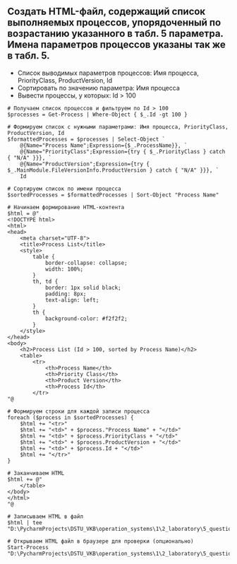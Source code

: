 ## Cоздать HTML-файл, содержащий список выполняемых процессов, упорядоченный по возрастанию указанного в табл. 5 параметра. Имена параметров процессов указаны так же в табл. 5.

- Список выводимых параметров процессов: Имя процесса, PriorityClass, ProductVersion, Id
- Сортировать по значению параметра: Имя процесса
- Вывести процессы, у которых: Id > 100

```
# Получаем список процессов и фильтруем по Id > 100
$processes = Get-Process | Where-Object { $_.Id -gt 100 }

# Формируем список с нужными параметрами: Имя процесса, PriorityClass, ProductVersion, Id
$formattedProcesses = $processes | Select-Object `
    @{Name="Process Name";Expression={$_.ProcessName}}, `
    @{Name="PriorityClass";Expression={try { $_.PriorityClass } catch { "N/A" }}}, `
    @{Name="ProductVersion";Expression={try { $_.MainModule.FileVersionInfo.ProductVersion } catch { "N/A" }}}, `
    Id

# Сортируем список по имени процесса
$sortedProcesses = $formattedProcesses | Sort-Object "Process Name"

# Начинаем формирование HTML-контента
$html = @"
<!DOCTYPE html>
<html>
<head>
    <meta charset="UTF-8">
    <title>Process List</title>
    <style>
        table {
            border-collapse: collapse;
            width: 100%;
        }
        th, td {
            border: 1px solid black;
            padding: 8px;
            text-align: left;
        }
        th {
            background-color: #f2f2f2;
        }
    </style>
</head>
<body>
    <h2>Process List (Id > 100, sorted by Process Name)</h2>
    <table>
        <tr>
            <th>Process Name</th>
            <th>Priority Class</th>
            <th>Product Version</th>
            <th>Process Id</th>
        </tr>
"@

# Формируем строки для каждой записи процесса
foreach ($process in $sortedProcesses) {
    $html += "<tr>"
    $html += "<td>" + $process."Process Name" + "</td>"
    $html += "<td>" + $process.PriorityClass + "</td>"
    $html += "<td>" + $process.ProductVersion + "</td>"
    $html += "<td>" + $process.Id + "</td>"
    $html += "</tr>"
}

# Заканчиваем HTML
$html += @"
    </table>
</body>
</html>
"@

# Записываем HTML в файл
$html | tee "D:\PycharmProjects\DSTU_VKB\operation_systems\1\2_laboratory\5_question\7_and_8_variant\process_list.html"

# Открываем HTML файл в браузере для проверки (опционально)
Start-Process "D:\PycharmProjects\DSTU_VKB\operation_systems\1\2_laboratory\5_question\7_and_8_variant\process_list.html"
```